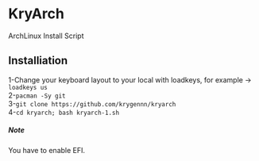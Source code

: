 # KryArch
ArchLinux Install Script

## Installiation
1-Change your keyboard layout to your local with loadkeys, for example -> `loadkeys us`
<br>
2-`pacman -Sy git`
<br>
3-`git clone https://github.com/krygennn/kryarch`
<br>
4-`cd kryarch; bash kryarch-1.sh`

##### Note
You have to enable EFI.
